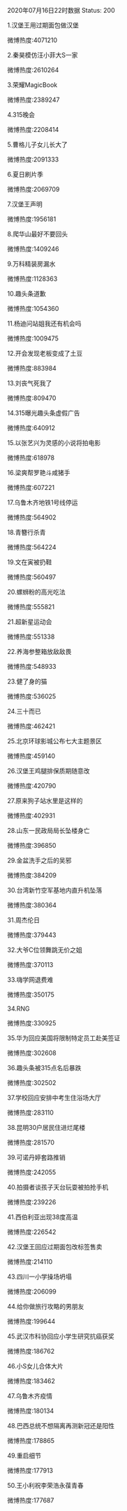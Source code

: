 2020年07月16日22时数据
Status: 200

1.汉堡王用过期面包做汉堡

微博热度:4071210

2.秦昊模仿汪小菲大S一家

微博热度:2610264

3.荣耀MagicBook

微博热度:2389247

4.315晚会

微博热度:2208414

5.曹格儿子女儿长大了

微博热度:2091333

6.夏日刷片季

微博热度:2069709

7.汉堡王声明

微博热度:1956181

8.爬华山最好不要回头

微博热度:1409246

9.万科精装房漏水

微博热度:1128363

10.趣头条道歉

微博热度:1054360

11.杨迪问站姐我还有机会吗

微博热度:1009475

12.开会发现老板变成了土豆

微博热度:883984

13.刘丧气死我了

微博热度:809470

14.315曝光趣头条虚假广告

微博热度:640912

15.以张艺兴为灵感的小说将拍电影

微博热度:618978

16.梁爽帮罗艳斗咸猪手

微博热度:607221

17.乌鲁木齐地铁1号线停运

微博热度:564902

18.青簪行杀青

微博热度:564224

19.文在寅被扔鞋

微博热度:560497

20.螺蛳粉的高光吃法

微博热度:555821

21.超新星运动会

微博热度:551338

22.养海参整箱放敌敌畏

微博热度:548933

23.健了身的猫

微博热度:536025

24.三十而已

微博热度:462421

25.北京环球影城公布七大主题景区

微博热度:459140

26.汉堡王鸡腿排保质期随意改

微博热度:420790

27.原来狗子站水里是这样的

微博热度:402931

28.山东一民政局局长坠楼身亡

微博热度:396850

29.金盆洗手之后的吴邪

微博热度:384209

30.台湾新竹空军基地内直升机坠落

微博热度:380364

31.周杰伦日

微博热度:379443

32.大爷C位领舞跳无价之姐

微博热度:370113

33.嗨学网退费难

微博热度:350175

34.RNG

微博热度:330925

35.华为回应美国将限制特定员工赴美签证

微博热度:302608

36.趣头条被315点名后暴跌

微博热度:302502

37.学校回应安排中考生住浴场大厅

微博热度:283110

38.昆明30户居民住进烂尾楼

微博热度:281570

39.可诺丹婷套路推销

微博热度:242055

40.拍摄者谈孩子天台玩耍被拍抢手机

微博热度:239226

41.西伯利亚出现38度高温

微博热度:226542

42.汉堡王回应过期面包改标签售卖

微博热度:214110

43.四川一小学操场坍塌

微博热度:206099

44.给你做旅行攻略的男朋友

微博热度:199644

45.武汉市科协回应小学生研究抗癌获奖

微博热度:186762

46.小S女儿合体大片

微博热度:183462

47.乌鲁木齐疫情

微博热度:180134

48.巴西总统不想隔离再测新冠还是阳性

微博热度:178865

49.重启细节

微博热度:177913

50.王小利祝李荣浩永葆青春

微博热度:177687

